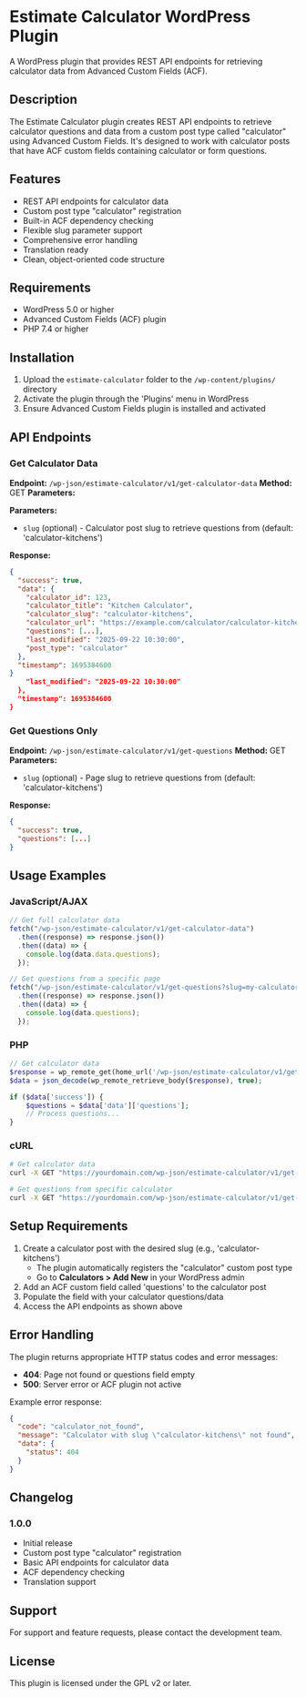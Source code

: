 # Estimate Calculator WordPress Plugin

A WordPress plugin that provides REST API endpoints for retrieving calculator data from Advanced Custom Fields (ACF).

## Description

The Estimate Calculator plugin creates REST API endpoints to retrieve calculator questions and data from a custom post type called "calculator" using Advanced Custom Fields. It's designed to work with calculator posts that have ACF custom fields containing calculator or form questions.

## Features

- REST API endpoints for calculator data
- Custom post type "calculator" registration
- Built-in ACF dependency checking
- Flexible slug parameter support
- Comprehensive error handling
- Translation ready
- Clean, object-oriented code structure

## Requirements

- WordPress 5.0 or higher
- Advanced Custom Fields (ACF) plugin
- PHP 7.4 or higher

## Installation

1. Upload the `estimate-calculator` folder to the `/wp-content/plugins/` directory
2. Activate the plugin through the 'Plugins' menu in WordPress
3. Ensure Advanced Custom Fields plugin is installed and activated

## API Endpoints

### Get Calculator Data

**Endpoint:** `/wp-json/estimate-calculator/v1/get-calculator-data`
**Method:** GET
**Parameters:**

**Parameters:**

- `slug` (optional) - Calculator post slug to retrieve questions from (default: 'calculator-kitchens')

**Response:**

```json
{
  "success": true,
  "data": {
    "calculator_id": 123,
    "calculator_title": "Kitchen Calculator",
    "calculator_slug": "calculator-kitchens",
    "calculator_url": "https://example.com/calculator/calculator-kitchens/",
    "questions": [...],
    "last_modified": "2025-09-22 10:30:00",
    "post_type": "calculator"
  },
  "timestamp": 1695384600
}
    "last_modified": "2025-09-22 10:30:00"
  },
  "timestamp": 1695384600
}
```

### Get Questions Only

**Endpoint:** `/wp-json/estimate-calculator/v1/get-questions`
**Method:** GET
**Parameters:**

- `slug` (optional) - Page slug to retrieve questions from (default: 'calculator-kitchens')

**Response:**

```json
{
  "success": true,
  "questions": [...]
}
```

## Usage Examples

### JavaScript/AJAX

```javascript
// Get full calculator data
fetch("/wp-json/estimate-calculator/v1/get-calculator-data")
  .then((response) => response.json())
  .then((data) => {
    console.log(data.data.questions);
  });

// Get questions from a specific page
fetch("/wp-json/estimate-calculator/v1/get-questions?slug=my-calculator-page")
  .then((response) => response.json())
  .then((data) => {
    console.log(data.questions);
  });
```

### PHP

```php
// Get calculator data
$response = wp_remote_get(home_url('/wp-json/estimate-calculator/v1/get-calculator-data'));
$data = json_decode(wp_remote_retrieve_body($response), true);

if ($data['success']) {
    $questions = $data['data']['questions'];
    // Process questions...
}
```

### cURL

```bash
# Get calculator data
curl -X GET "https://yourdomain.com/wp-json/estimate-calculator/v1/get-calculator-data"

# Get questions from specific calculator
curl -X GET "https://yourdomain.com/wp-json/estimate-calculator/v1/get-questions?slug=calculator-kitchens"
```

## Setup Requirements

1. Create a calculator post with the desired slug (e.g., 'calculator-kitchens')
   - The plugin automatically registers the "calculator" custom post type
   - Go to **Calculators > Add New** in your WordPress admin
2. Add an ACF custom field called 'questions' to the calculator post
3. Populate the field with your calculator questions/data
4. Access the API endpoints as shown above

## Error Handling

The plugin returns appropriate HTTP status codes and error messages:

- **404**: Page not found or questions field empty
- **500**: Server error or ACF plugin not active

Example error response:

```json
{
  "code": "calculator_not_found",
  "message": "Calculator with slug \"calculator-kitchens\" not found",
  "data": {
    "status": 404
  }
}
```

## Changelog

### 1.0.0

- Initial release
- Custom post type "calculator" registration
- Basic API endpoints for calculator data
- ACF dependency checking
- Translation support

## Support

For support and feature requests, please contact the development team.

## License

This plugin is licensed under the GPL v2 or later.
